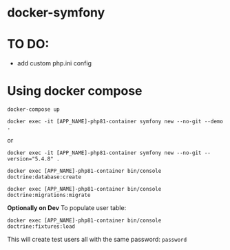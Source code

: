 # docker-symfony

# TO DO:

 - add custom php.ini config


# Using docker compose

`docker-compose up`

`docker exec -it [APP_NAME]-php81-container symfony new --no-git --demo .`

or

`docker exec -it [APP_NAME]-php81-container symfony new --no-git --version="5.4.8" .`

`docker exec [APP_NAME]-php81-container bin/console doctrine:database:create`

`docker exec [APP_NAME]-php81-container bin/console doctrine:migrations:migrate`

**Optionally on Dev** To populate user table:

`docker exec [APP_NAME]-php81-container bin/console doctrine:fixtures:load`

This will create test users all with the same password: `password`
